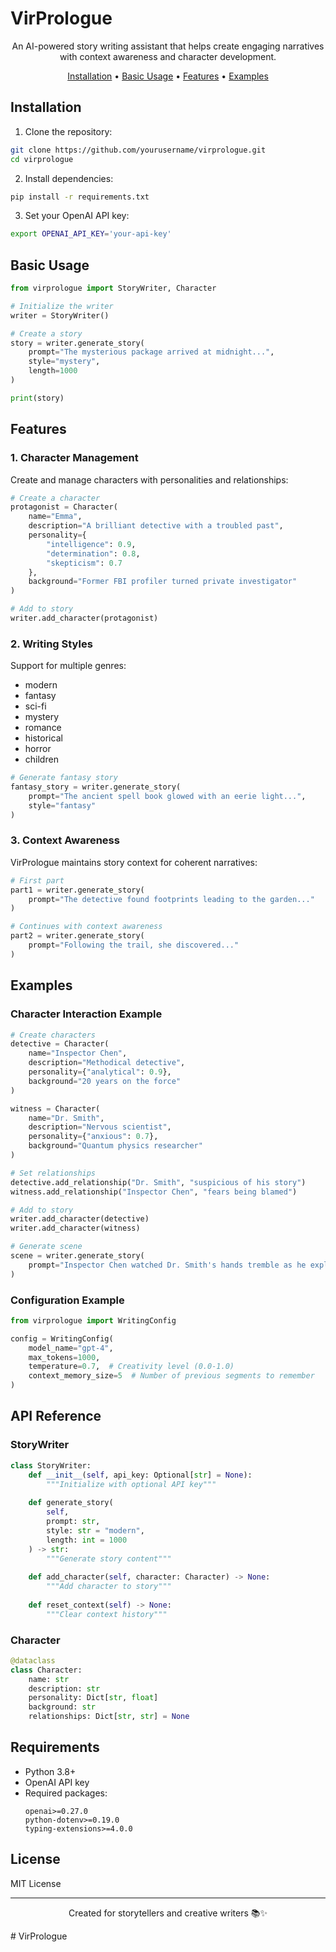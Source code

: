 # VirPrologue

<p align="center">
An AI-powered story writing assistant that helps create engaging narratives with context awareness and character development.
</p>

<p align="center">
  <a href="#installation">Installation</a> •
  <a href="#basic-usage">Basic Usage</a> •
  <a href="#features">Features</a> •
  <a href="#examples">Examples</a>
</p>

## Installation

1. Clone the repository:
```bash
git clone https://github.com/yourusername/virprologue.git
cd virprologue
```

2. Install dependencies:
```bash
pip install -r requirements.txt
```

3. Set your OpenAI API key:
```bash
export OPENAI_API_KEY='your-api-key'
```

## Basic Usage

```python
from virprologue import StoryWriter, Character

# Initialize the writer
writer = StoryWriter()

# Create a story
story = writer.generate_story(
    prompt="The mysterious package arrived at midnight...",
    style="mystery",
    length=1000
)

print(story)
```

## Features

### 1. Character Management

Create and manage characters with personalities and relationships:

```python
# Create a character
protagonist = Character(
    name="Emma",
    description="A brilliant detective with a troubled past",
    personality={
        "intelligence": 0.9,
        "determination": 0.8,
        "skepticism": 0.7
    },
    background="Former FBI profiler turned private investigator"
)

# Add to story
writer.add_character(protagonist)
```

### 2. Writing Styles

Support for multiple genres:
- modern
- fantasy
- sci-fi
- mystery
- romance
- historical
- horror
- children

```python
# Generate fantasy story
fantasy_story = writer.generate_story(
    prompt="The ancient spell book glowed with an eerie light...",
    style="fantasy"
)
```

### 3. Context Awareness

VirPrologue maintains story context for coherent narratives:

```python
# First part
part1 = writer.generate_story(
    prompt="The detective found footprints leading to the garden..."
)

# Continues with context awareness
part2 = writer.generate_story(
    prompt="Following the trail, she discovered..."
)
```

## Examples

### Character Interaction Example

```python
# Create characters
detective = Character(
    name="Inspector Chen",
    description="Methodical detective",
    personality={"analytical": 0.9},
    background="20 years on the force"
)

witness = Character(
    name="Dr. Smith",
    description="Nervous scientist",
    personality={"anxious": 0.7},
    background="Quantum physics researcher"
)

# Set relationships
detective.add_relationship("Dr. Smith", "suspicious of his story")
witness.add_relationship("Inspector Chen", "fears being blamed")

# Add to story
writer.add_character(detective)
writer.add_character(witness)

# Generate scene
scene = writer.generate_story(
    prompt="Inspector Chen watched Dr. Smith's hands tremble as he explained..."
)
```

### Configuration Example

```python
from virprologue import WritingConfig

config = WritingConfig(
    model_name="gpt-4",
    max_tokens=1000,
    temperature=0.7,  # Creativity level (0.0-1.0)
    context_memory_size=5  # Number of previous segments to remember
)
```

## API Reference

### StoryWriter

```python
class StoryWriter:
    def __init__(self, api_key: Optional[str] = None):
        """Initialize with optional API key"""
    
    def generate_story(
        self,
        prompt: str,
        style: str = "modern",
        length: int = 1000
    ) -> str:
        """Generate story content"""
    
    def add_character(self, character: Character) -> None:
        """Add character to story"""
    
    def reset_context(self) -> None:
        """Clear context history"""
```

### Character

```python
@dataclass
class Character:
    name: str
    description: str
    personality: Dict[str, float]
    background: str
    relationships: Dict[str, str] = None
```

## Requirements

- Python 3.8+
- OpenAI API key
- Required packages:
  ```text
  openai>=0.27.0
  python-dotenv>=0.19.0
  typing-extensions>=4.0.0
  ```

## License

MIT License

---

<p align="center">
Created for storytellers and creative writers 📚✨
</p>
# VirPrologue
